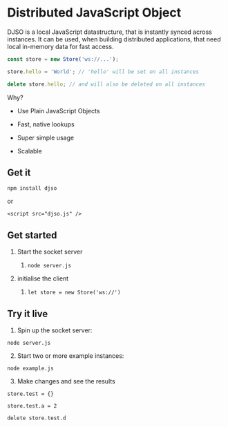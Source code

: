 # Distributed JavaScript Object

DJSO is a local JavaScript datastructure, that is instantly synced across instances.
It can be used, when building distributed applications, that need local in-memory data for fast access.

```javascript
const store = new Store('ws://...');

store.hello = 'World'; // 'hello' will be set on all instances

delete store.hello; // and will also be deleted on all instances
```

Why?

- Use Plain JavaScript Objects

- Fast, native lookups

- Super simple usage

- Scalable

  

## Get it

`npm install djso`

or

`<script src="djso.js" />`



## Get started

1. Start the socket server
   1. `node server.js`

2. initialise the client
   1. `let store = new Store('ws://')`



## Try it live

1. Spin up the socket server:

`node server.js`

2. Start two or more example instances:

`node example.js`

3. Make changes and see the results

`store.test = {}`

`store.test.a = 2`

`delete store.test.d`